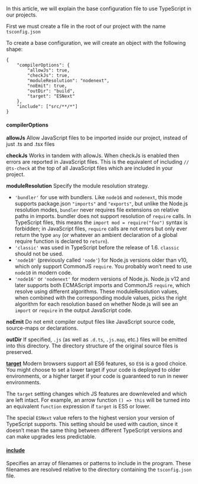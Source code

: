 In this article, we will explain the base configuration file to use TypeScript in our projects.

First we must create a file in the root of our project with the name ```tsconfig.json```

To create a base configuration, we will create an object with the following shape:

```
{
	"compilerOptions": {
		"allowJs": true,
		"checkJs": true,
		"moduleResolution": "nodenext",
		"noEmit": true,
		"outDir": "build",
		"target": "ESNext"
	},
	"include": ["src/**/*"]
}
```
#### compilerOptions

**allowJs**
Allow JavaScript files to be imported inside our project, instead of just .ts and .tsx files

**checkJs**
Works in tandem with allowJs. When checkJs is enabled then errors are reported in JavaScript files. This is the equivalent of including ```// @ts-check``` at the top of all JavaScript files which are included in your project.

**moduleResolution**
Specify the module resolution strategy.

- ```'bundler'``` for use with bundlers. Like ```node16``` and ```nodenext```, this mode supports package.json ```"imports"``` and ```"exports"```, but unlike the Node.js resolution modes, ```bundler``` never requires file extensions on relative paths in imports.
bundler does not support resolution of ```require``` calls. In TypeScript files, this means the ```import mod = require("foo")``` syntax is forbidden; in JavaScript files, ```require``` calls are not errors but only ever return the type ```any``` (or whatever an ambient declaration of a global require function is declared to ```return```).
- ```'classic'``` was used in TypeScript before the release of 1.6. ```classic``` should not be used.
- ```'node10'``` (previously called ```'node'```) for Node.js versions older than v10, which only support CommonJS ```require```. You probably won’t need to use ```node10``` in modern code.
- ```'node16'``` or ```'nodenext'``` for modern versions of Node.js. Node.js v12 and later supports both ECMAScript imports and CommonJS ```require```, which resolve using different algorithms. These moduleResolution values, when combined with the corresponding module values, picks the right algorithm for each resolution based on whether Node.js will see an ```import``` or ```require``` in the output JavaScript code.

**noEmit**
Do not emit compiler output files like JavaScript source code, source-maps or declarations.

**outDir**
If specified, ```.js``` (as well as ```.d.ts```, ```.js.map```, etc.) files will be emitted into this directory. The directory structure of the original source files is preserved.


**[target](https://www.typescriptlang.org/tsconfig#target)**
Modern browsers support all ES6 features, so ```ES6``` is a good choice. You might choose to set a lower target if your code is deployed to older environments, or a higher target if your code is guaranteed to run in newer environments.

The ```target``` setting changes which JS features are downleveled and which are left intact. For example, an arrow function ```() => this``` will be turned into an equivalent ```function``` expression if ```target``` is ES5 or lower.

The special ```ESNext``` value refers to the highest version your version of TypeScript supports. This setting should be used with caution, since it doesn’t mean the same thing between different TypeScript versions and can make upgrades less predictable.

#### [include](https://www.typescriptlang.org/tsconfig#include)
Specifies an array of filenames or patterns to include in the program. These filenames are resolved relative to the directory containing the ```tsconfig.json``` file.